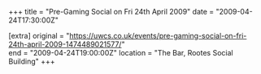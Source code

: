 +++
title = "Pre-Gaming Social on Fri 24th April 2009"
date = "2009-04-24T17:30:00Z"

[extra]
original = "https://uwcs.co.uk/events/pre-gaming-social-on-fri-24th-april-2009-1474489021577/"    
end = "2009-04-24T19:00:00Z"
location = "The Bar, Rootes Social Building"
+++



